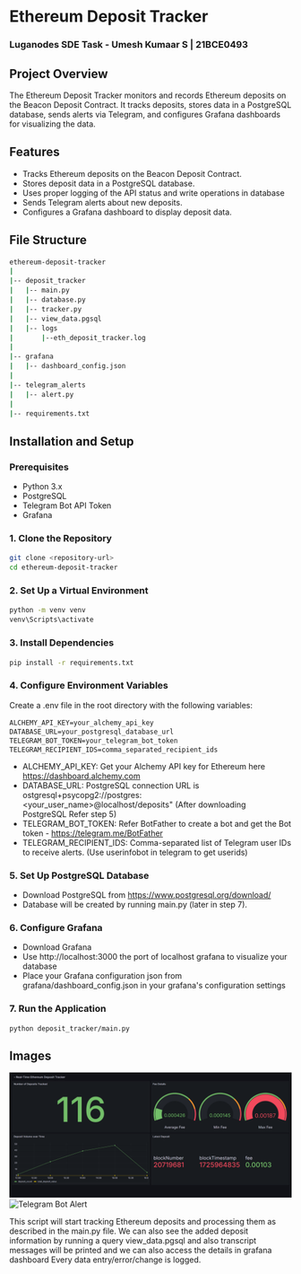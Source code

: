 # Ethereum Deposit Tracker

### Luganodes SDE Task - Umesh Kumaar S | 21BCE0493

## Project Overview

The Ethereum Deposit Tracker monitors and records Ethereum deposits on the Beacon Deposit Contract. It tracks deposits, stores data in a PostgreSQL database, sends alerts via Telegram, and configures Grafana dashboards for visualizing the data.

## Features

- Tracks Ethereum deposits on the Beacon Deposit Contract.
- Stores deposit data in a PostgreSQL database.
- Uses proper logging of the API status and write operations in database
- Sends Telegram alerts about new deposits.
- Configures a Grafana dashboard to display deposit data.
  

## File Structure
```bash
ethereum-deposit-tracker
|
|-- deposit_tracker
|   |-- main.py
|   |-- database.py
|   |-- tracker.py
|   |-- view_data.pgsql
|   |-- logs
|       |--eth_deposit_tracker.log
|
|-- grafana
|   |-- dashboard_config.json
|
|-- telegram_alerts
|   |-- alert.py
|
|-- requirements.txt
```


## Installation and Setup

### Prerequisites

- Python 3.x
- PostgreSQL
- Telegram Bot API Token
- Grafana

### 1. Clone the Repository

```bash
git clone <repository-url>
cd ethereum-deposit-tracker
```

### 2. Set Up a Virtual Environment

```bash
python -m venv venv
venv\Scripts\activate
```

### 3. Install Dependencies

```bash
pip install -r requirements.txt
```

### 4. Configure Environment Variables

Create a .env file in the root directory with the following variables:

```env
ALCHEMY_API_KEY=your_alchemy_api_key
DATABASE_URL=your_postgresql_database_url
TELEGRAM_BOT_TOKEN=your_telegram_bot_token
TELEGRAM_RECIPIENT_IDS=comma_separated_recipient_ids
```

- ALCHEMY_API_KEY: Get your Alchemy API key for Ethereum here https://dashboard.alchemy.com
- DATABASE_URL: PostgreSQL connection URL is ostgresql+psycopg2://postgres:<your_user_name>@localhost/deposits" (After downloading PostgreSQL Refer step 5)
- TELEGRAM_BOT_TOKEN: Refer BotFather to create a bot and get the Bot token - https://telegram.me/BotFather
- TELEGRAM_RECIPIENT_IDS: Comma-separated list of Telegram user IDs to receive alerts. (Use userinfobot in telegram to get userids)
  

### 5. Set Up PostgreSQL Database

- Download PostgreSQL from https://www.postgresql.org/download/
- Database will be created by running main.py (later in step 7).

### 6. Configure Grafana

- Download Grafana
- Use http://localhost:3000 the port of localhost grafana to visualize your database
- Place your Grafana configuration json from grafana/dashboard_config.json in your grafana's configuration settings

### 7. Run the Application

```
python deposit_tracker/main.py
```
## Images

<img src="readme_images/dashboard.png" alt="Dashboard" width="800"/>
<img src="readme_images/alert.png" alt="Telegram Bot Alert" width="800"/>


This script will start tracking Ethereum deposits and processing them as described in the main.py file.
We can also see the added deposit information by running a query view_data.pgsql and also transcript messages will be printed and we can also access the details in grafana dashboard
Every data entry/error/change is logged.

